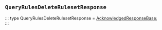 ## `QueryRulesDeleteRulesetResponse`
:::
type QueryRulesDeleteRulesetResponse = [AcknowledgedResponseBase](./AcknowledgedResponseBase.md);
:::
